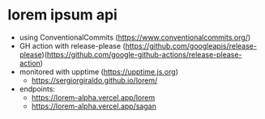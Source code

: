 # lorem ipsum api

- using ConventionalCommits (https://www.conventionalcommits.org/)
- GH action with release-please (https://github.com/googleapis/release-please)(https://github.com/google-github-actions/release-please-action)
- monitored with upptime (https://upptime.js.org)
  - https://sergiorgiraldo.github.io/lorem/  
- endpoints:
  - https://lorem-alpha.vercel.app/lorem
  - https://lorem-alpha.vercel.app/sagan
